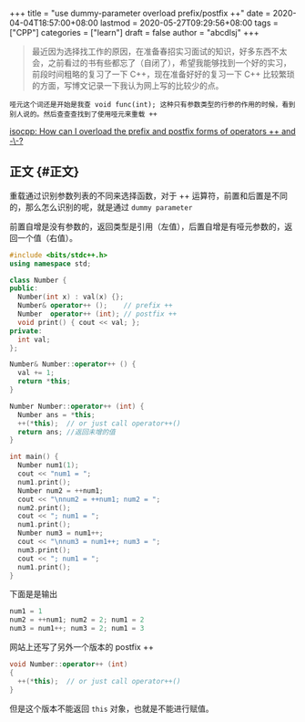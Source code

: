 +++
title = "use dummy-parameter overload prefix/postfix ++"
date = 2020-04-04T18:57:00+08:00
lastmod = 2020-05-27T09:29:56+08:00
tags = ["CPP"]
categories = ["learn"]
draft = false
author = "abcdlsj"
+++

> 最近因为选择找工作的原因，在准备春招实习面试的知识，好多东西不太会，之前看过的书有些都忘了（自闭了），希望我能够找到一个好的实习，前段时间粗略的复习了一下 C++，现在准备好好的复习一下 C++ 比较繁琐的方面，写博文记录一下我认为网上写的比较少的点。

<!--more-->

```text
哑元这个词还是开始是我查 void func(int); 这种只有参数类型的行参的作用的时候，看到别人说的。然后查查查找到了使用哑元来重载 ++
```

[isocpp: How can I overload the prefix and postfix forms of operators ++ and -\\-?](https://isocpp.org/wiki/faq/operator-overloading#increment-pre-post-overloading)


## 正文 {#正文}

重载通过识别参数列表的不同来选择函数，对于 ++ 运算符，前置和后置是不同的，那么怎么识别的呢，就是通过 `dummy parameter`

前置自增是没有参数的，返回类型是引用（左值），后置自增是有哑元参数的，返回一个值（右值）。

```cpp
#include <bits/stdc++.h>
using namespace std;

class Number {
public:
  Number(int x) : val(x) {};
  Number& operator++ ();    // prefix ++
  Number  operator++ (int); // postfix ++
  void print() { cout << val; };
private:
  int val;
};

Number& Number::operator++ () {
  val += 1;
  return *this;
}

Number Number::operator++ (int) {
  Number ans = *this;
  ++(*this);  // or just call operator++()
  return ans; //返回未增的值
}

int main() {
  Number num1(1);
  cout << "num1 = ";
  num1.print();
  Number num2 = ++num1;
  cout << "\nnum2 = ++num1; num2 = ";
  num2.print();
  cout << "; num1 = ";
  num1.print();
  Number num3 = num1++;
  cout << "\nnum3 = num1++; num3 = ";
  num3.print();
  cout << "; num1 = ";
  num1.print();
}
```

下面是是输出

```cpp
num1 = 1
num2 = ++num1; num2 = 2; num1 = 2
num3 = num1++; num3 = 2; num1 = 3
```

网站上还写了另外一个版本的 postfix ++

```cpp
void Number::operator++ (int)
{
  ++(*this);  // or just call operator++()
}
```

但是这个版本不能返回 `this` 对象，也就是不能进行赋值。
